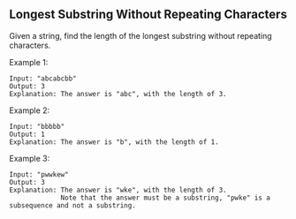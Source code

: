 ## Longest Substring Without Repeating Characters ##

Given a string, find the length of the longest substring without repeating characters.

Example 1:

```$xslt
Input: "abcabcbb"
Output: 3 
Explanation: The answer is "abc", with the length of 3. 
```

Example 2:
```$xslt
Input: "bbbbb"
Output: 1
Explanation: The answer is "b", with the length of 1.
```

Example 3:
```$xslt
Input: "pwwkew"
Output: 3
Explanation: The answer is "wke", with the length of 3. 
             Note that the answer must be a substring, "pwke" is a subsequence and not a substring.
```